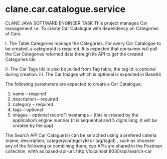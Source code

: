 # clane.car.catalogue.service
CLANE JAVA SOFTWARE ENGINEER TASK
This project manages Car management i.e. To create Car Catalogue with dependency on Categories of Cars.

I. The Table Categories manage the Categories. For every Car Catalogue to be created, a categoryId is required. It is expected that consumer will
   pull the Car Categories returned data through its API to get the created Categories Ids. 

II. The Car Tags Ids is also be pulled from Tag table, the tag Id is optional during creation.
III. The Car Images which is optional is expected in Base64

The following parameters are expected to create a Car Catalogue;
1. name – required
2. description – required
3. category – required
4. tags – optional
5. images - optional
recordTimestamps – (this is created by the application)
engine number (it is sequential and 5 digits long, it will be created by the app)

The Search API
Car Catague(s) can be serached using a prefered cateria (name, description, category/categoryId or tag/tagId)
, such as choosen any of the following or combining them, two APIs are shared in the Postman collection, whth
as based-api-url: http://localhost:8030/api/search-car
